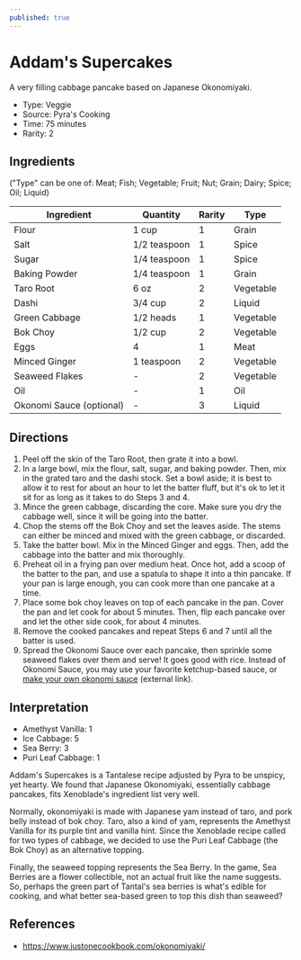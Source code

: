 ```yaml
---
published: true
---
```


# Addam's Supercakes

A very filling cabbage pancake based on Japanese Okonomiyaki.

* Type: Veggie
* Source: Pyra's Cooking
* Time: 75 minutes
* Rarity: 2

## Ingredients

("Type" can be one of: Meat; Fish; Vegetable; Fruit; Nut; Grain; Dairy; Spice; Oil; Liquid)

| Ingredient           | Quantity       | Rarity | Type      |
| -------------------- | -------------- | ------ | --------- |
| Flour                | 1 cup          | 1      | Grain     |
| Salt                 | 1/2 teaspoon   | 1      | Spice     |
| Sugar                | 1/4 teaspoon   | 1      | Spice     |
| Baking Powder        | 1/4 teaspoon   | 1      | Grain     |
| Taro Root            | 6 oz           | 2      | Vegetable |
| Dashi                | 3/4 cup        | 2      | Liquid    |
| Green Cabbage        | 1/2 heads      | 1      | Vegetable |
| Bok Choy             | 1/2 cup        | 2      | Vegetable |
| Eggs                 | 4              | 1      | Meat      |
| Minced Ginger        | 1 teaspoon     | 2      | Vegetable |
| Seaweed Flakes       | -              | 2      | Vegetable |
| Oil                  | -              | 1      | Oil       |
| Okonomi Sauce (optional) | -          | 3      | Liquid    |


## Directions

1. Peel off the skin of the Taro Root, then grate it into a bowl.
2. In a large bowl, mix the flour, salt, sugar, and baking powder. Then, mix in the grated taro and the dashi stock. Set a bowl aside; it is best to allow it to rest for about an hour to let the batter fluff, but it's ok to let it sit for as long as it takes to do Steps 3 and 4.
3. Mince the green cabbage, discarding the core. Make sure you dry the cabbage well, since it will be going into the batter.
4. Chop the stems off the Bok Choy and set the leaves aside. The stems can either be minced and mixed with the green cabbage, or discarded.
5. Take the batter bowl. Mix in the Minced Ginger and eggs. Then, add the cabbage into the batter and mix thoroughly.
6. Preheat oil in a frying pan over medium heat. Once hot, add a scoop of the batter to the pan, and use a spatula to shape it into a thin pancake. If your pan is large enough, you can cook more than one pancake at a time.
7. Place some bok choy leaves on top of each pancake in the pan. Cover the pan and let cook for about 5 minutes. Then, flip each pancake over and let the other side cook, for about 4 minutes.
8. Remove the cooked pancakes and repeat Steps 6 and 7 until all the batter is used.
9. Spread the Okonomi Sauce over each pancake, then sprinkle some seaweed flakes over them and serve! It goes good with rice. Instead of Okonomi Sauce, you may use your favorite ketchup-based sauce, or [make your own okonomi sauce](https://www.justonecookbook.com/okonomiyaki-sauce/) (external link).

## Interpretation

* Amethyst Vanilla: 1
* Ice Cabbage: 5
* Sea Berry: 3
* Puri Leaf Cabbage: 1

Addam's Supercakes is a Tantalese recipe adjusted by Pyra to be unspicy, yet hearty. We found that Japanese Okonomiyaki, essentially cabbage pancakes, fits Xenoblade's ingredient list very well.

Normally, okonomiyaki is made with Japanese yam instead of taro, and pork belly instead of bok choy. Taro, also a kind of yam, represents the Amethyst Vanilla for its purple tint and vanilla hint. Since the Xenoblade recipe called for two types of cabbage, we decided to use the Puri Leaf Cabbage (the Bok Choy) as an alternative topping.

Finally, the seaweed topping represents the Sea Berry. In the game, Sea Berries are a flower collectible, not an actual fruit like the name suggests. So, perhaps the green part of Tantal's sea berries is what's edible for cooking, and what better sea-based green to top this dish than seaweed?

## References

* https://www.justonecookbook.com/okonomiyaki/